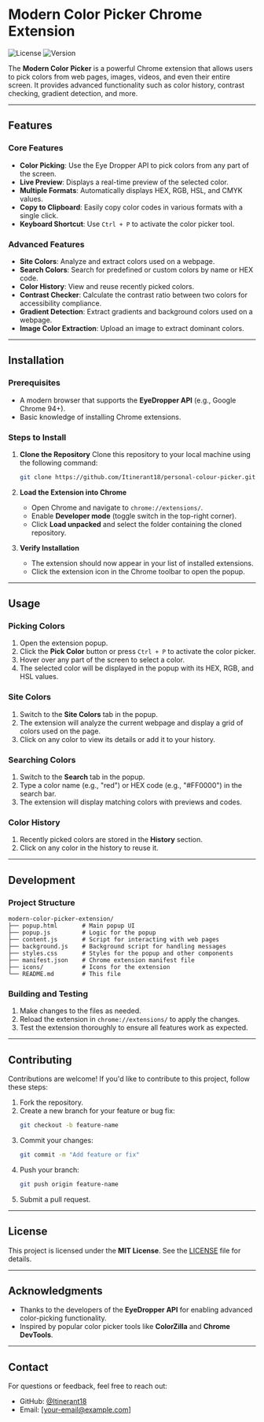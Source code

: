 # Modern Color Picker Chrome Extension

![License](https://img.shields.io/badge/license-MIT-blue.svg) ![Version](https://img.shields.io/badge/version-1.0.0-green.svg)

The **Modern Color Picker** is a powerful Chrome extension that allows users to pick colors from web pages, images, videos, and even their entire screen. It provides advanced functionality such as color history, contrast checking, gradient detection, and more.

---

## Features

### Core Features
- **Color Picking**: Use the Eye Dropper API to pick colors from any part of the screen.
- **Live Preview**: Displays a real-time preview of the selected color.
- **Multiple Formats**: Automatically displays HEX, RGB, HSL, and CMYK values.
- **Copy to Clipboard**: Easily copy color codes in various formats with a single click.
- **Keyboard Shortcut**: Use `Ctrl + P` to activate the color picker tool.

### Advanced Features
- **Site Colors**: Analyze and extract colors used on a webpage.
- **Search Colors**: Search for predefined or custom colors by name or HEX code.
- **Color History**: View and reuse recently picked colors.
- **Contrast Checker**: Calculate the contrast ratio between two colors for accessibility compliance.
- **Gradient Detection**: Extract gradients and background colors used on a webpage.
- **Image Color Extraction**: Upload an image to extract dominant colors.

---

## Installation

### Prerequisites
- A modern browser that supports the **EyeDropper API** (e.g., Google Chrome 94+).
- Basic knowledge of installing Chrome extensions.

### Steps to Install
1. **Clone the Repository**
   Clone this repository to your local machine using the following command:
   ```bash
   git clone https://github.com/Itinerant18/personal-colour-picker.git
   ```

2. **Load the Extension into Chrome**
   - Open Chrome and navigate to `chrome://extensions/`.
   - Enable **Developer mode** (toggle switch in the top-right corner).
   - Click **Load unpacked** and select the folder containing the cloned repository.

3. **Verify Installation**
   - The extension should now appear in your list of installed extensions.
   - Click the extension icon in the Chrome toolbar to open the popup.

---

## Usage

### Picking Colors
1. Open the extension popup.
2. Click the **Pick Color** button or press `Ctrl + P` to activate the color picker.
3. Hover over any part of the screen to select a color.
4. The selected color will be displayed in the popup with its HEX, RGB, and HSL values.

### Site Colors
1. Switch to the **Site Colors** tab in the popup.
2. The extension will analyze the current webpage and display a grid of colors used on the page.
3. Click on any color to view its details or add it to your history.

### Searching Colors
1. Switch to the **Search** tab in the popup.
2. Type a color name (e.g., "red") or HEX code (e.g., "#FF0000") in the search bar.
3. The extension will display matching colors with previews and codes.

### Color History
1. Recently picked colors are stored in the **History** section.
2. Click on any color in the history to reuse it.

---

## Development

### Project Structure
```
modern-color-picker-extension/
├── popup.html       # Main popup UI
├── popup.js         # Logic for the popup
├── content.js       # Script for interacting with web pages
├── background.js    # Background script for handling messages
├── styles.css       # Styles for the popup and other components
├── manifest.json    # Chrome extension manifest file
├── icons/           # Icons for the extension
└── README.md        # This file
```

### Building and Testing
1. Make changes to the files as needed.
2. Reload the extension in `chrome://extensions/` to apply the changes.
3. Test the extension thoroughly to ensure all features work as expected.

---

## Contributing

Contributions are welcome! If you'd like to contribute to this project, follow these steps:
1. Fork the repository.
2. Create a new branch for your feature or bug fix:
   ```bash
   git checkout -b feature-name
   ```
3. Commit your changes:
   ```bash
   git commit -m "Add feature or fix"
   ```
4. Push your branch:
   ```bash
   git push origin feature-name
   ```
5. Submit a pull request.

---

## License

This project is licensed under the **MIT License**. See the [LICENSE](LICENSE) file for details.

---

## Acknowledgments

- Thanks to the developers of the **EyeDropper API** for enabling advanced color-picking functionality.
- Inspired by popular color picker tools like **ColorZilla** and **Chrome DevTools**.

---

## Contact

For questions or feedback, feel free to reach out:
- GitHub: [@Itinerant18](https://github.com/Itinerant18)
- Email: [your-email@example.com]
